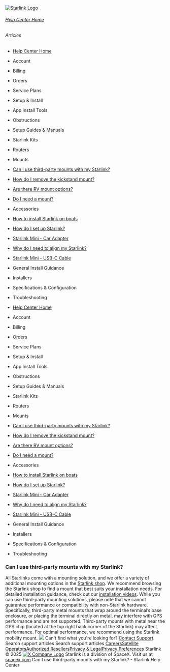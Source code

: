 [![Starlink Logo](https://www.starlink.com/_next/image?url=%2Fassets%2Fimages%2Flogo%2Flogo_white.png&w=3840&q=75)](https://www.starlink.com/support/article/<https:/www.starlink.com/>)
###### [Help Center Home](https://www.starlink.com/support/article/</support>)
###### Articles
  * [Help Center Home](https://www.starlink.com/support/article/</support>)
  * Account
  * Billing
  * Orders
  * Service Plans
  * Setup & Install
  * App Install Tools
  * Obstructions
  * Setup Guides & Manuals
  * Starlink Kits
  * Routers
  * Mounts
  * [Can I use third-party mounts with my Starlink?](https://www.starlink.com/support/article/</support/article/d71ff9b3-ef1c-e46c-cbbb-91b029c7335d>)
  * [How do I remove the kickstand mount?](https://www.starlink.com/support/article/</support/article/473dcc7f-a4b4-a94e-fa1b-1bc394a85997>)
  * [Are there RV mount options?](https://www.starlink.com/support/article/</support/article/8de884cb-a87b-98ea-b58b-f461143fb87c>)
  * [Do I need a mount? ](https://www.starlink.com/support/article/</support/article/b9532240-605d-a5b5-4859-f558f1e0cc97>)
  * Accessories
  * [How to install Starlink on boats](https://www.starlink.com/support/article/</support/article/6d0a3213-27e9-1698-d877-08e181928e25>)
  * [How do I set up Starlink?](https://www.starlink.com/support/article/</support/article/cd99e833-2adc-1cb2-01c3-7f1fbefa3784>)
  * [Starlink Mini - Car Adapter](https://www.starlink.com/support/article/</support/article/8a0d11cd-ff87-83a0-5a42-fca892b14cff>)
  * [Why do I need to align my Starlink?](https://www.starlink.com/support/article/</support/article/0b6cf05f-f7dd-77cf-8ef3-12a5727658e8>)
  * [Starlink Mini - USB-C Cable](https://www.starlink.com/support/article/</support/article/7c9fb509-e3c4-c6af-b2f5-ef95e645c046>)
  * General Install Guidance
  * Installers
  * Specifications & Configuration
  * Troubleshooting


  * [Help Center Home](https://www.starlink.com/support/article/</support>)
  * Account
  * Billing
  * Orders
  * Service Plans
  * Setup & Install
  * App Install Tools
  * Obstructions
  * Setup Guides & Manuals
  * Starlink Kits
  * Routers
  * Mounts
  * [Can I use third-party mounts with my Starlink?](https://www.starlink.com/support/article/</support/article/d71ff9b3-ef1c-e46c-cbbb-91b029c7335d>)
  * [How do I remove the kickstand mount?](https://www.starlink.com/support/article/</support/article/473dcc7f-a4b4-a94e-fa1b-1bc394a85997>)
  * [Are there RV mount options?](https://www.starlink.com/support/article/</support/article/8de884cb-a87b-98ea-b58b-f461143fb87c>)
  * [Do I need a mount? ](https://www.starlink.com/support/article/</support/article/b9532240-605d-a5b5-4859-f558f1e0cc97>)
  * Accessories
  * [How to install Starlink on boats](https://www.starlink.com/support/article/</support/article/6d0a3213-27e9-1698-d877-08e181928e25>)
  * [How do I set up Starlink?](https://www.starlink.com/support/article/</support/article/cd99e833-2adc-1cb2-01c3-7f1fbefa3784>)
  * [Starlink Mini - Car Adapter](https://www.starlink.com/support/article/</support/article/8a0d11cd-ff87-83a0-5a42-fca892b14cff>)
  * [Why do I need to align my Starlink?](https://www.starlink.com/support/article/</support/article/0b6cf05f-f7dd-77cf-8ef3-12a5727658e8>)
  * [Starlink Mini - USB-C Cable](https://www.starlink.com/support/article/</support/article/7c9fb509-e3c4-c6af-b2f5-ef95e645c046>)
  * General Install Guidance
  * Installers
  * Specifications & Configuration
  * Troubleshooting


### Can I use third-party mounts with my Starlink?
All Starlinks come with a mounting solution, and we offer a variety of additional mounting options in the [Starlink shop](https://www.starlink.com/support/article/<https:/starlink.com/shop>). We recommend browsing the Starlink shop to find a mount that best suits your installation needs. For detailed installation guidance, check out our [installation videos](https://www.starlink.com/support/article/<https:/www.starlink.com/videos/4>).
While you can use third-party mounting solutions, please note that we cannot guarantee performance or compatibility with non-Starlink hardware. Specifically, third-party metal mounts that wrap around the terminal’s base enclosure, or placing the terminal directly on metal, may interfere with GPS performance and are not supported. 
Third-party mounts with metal near the GPS chip (located at the top right back corner of the Starlink) may affect performance. For optimal performance, we recommend using the Starlink mobility mount.
![](https://www.starlink.com/public-files/starlink_third_party_mounts.png)
Can't find what you're looking for? [Contact Support](https://www.starlink.com/support/article/</support/tickets?sourceType=web_article_help_center&sourceValue=d71ff9b3-ef1c-e46c-cbbb-91b029c7335d>).
Search support articles
Search support articles
[Careers](https://www.starlink.com/support/article/<https:/www.spacex.com/careers>)[Satellite Operators](https://www.starlink.com/support/article/<https:/starlink.com/satellite-operators>)[Authorized Resellers](https://www.starlink.com/support/article/<https:/starlink.com/resellers>)[Privacy & Legal](https://www.starlink.com/support/article/<https:/starlink.com/legal>)[Privacy Preferences](https://www.starlink.com/support/article/<>)
Starlink © 2025
[![X Company Logo](https://www.starlink.com/assets/images/icons/x-logo.svg)](https://www.starlink.com/support/article/<https:/twitter.com/Starlink>)
Starlink is a division of SpaceX. Visit us at [spacex.com](https://www.starlink.com/support/article/<https:/www.spacex.com/>)
Can I use third-party mounts with my Starlink? - Starlink Help Center
